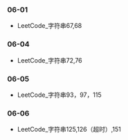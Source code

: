 ### 06-01
* LeetCode_字符串67,68
### 06-04
* LeetCode_字符串72,76
### 06-05
* LeetCode_字符串93，97，115
### 06-06
* LeetCode_字符串125,126（超时）,151